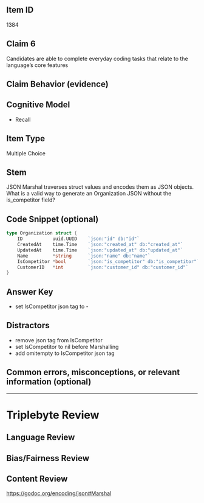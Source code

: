 ## Item ID
1384

## Claim 6

Candidates are able to complete everyday coding tasks that relate to the language’s core features

## Claim Behavior (evidence)

## Cognitive Model

- Recall

## Item Type

Multiple Choice

## Stem

JSON Marshal traverses struct values and encodes them as JSON objects.
What is a valid way to generate an Organization JSON without the is_competitor field?

## Code Snippet (optional)

```go
type Organization struct {
	ID           uuid.UUID    `json:"id" db:"id"`
	CreatedAt    time.Time    `json:"created_at" db:"created_at"`
	UpdatedAt    time.Time    `json:"updated_at" db:"updated_at"`
	Name         *string      `json:"name" db:"name"`
	IsCompetitor *bool        `json:"is_competitor" db:"is_competitor"`
	CustomerID   *int         `json:"customer_id" db:"customer_id"`
}
```

## Answer Key

- set IsCompetitor json tag to -

## Distractors

- remove json tag from IsCompetitor
- set IsCompetitor to nil before Marshalling
- add omitempty to IsCompetitor json tag

## Common errors, misconceptions, or relevant information (optional)

---

# Triplebyte Review

## Language Review

## Bias/Fairness Review

## Content Review

https://godoc.org/encoding/json#Marshal
